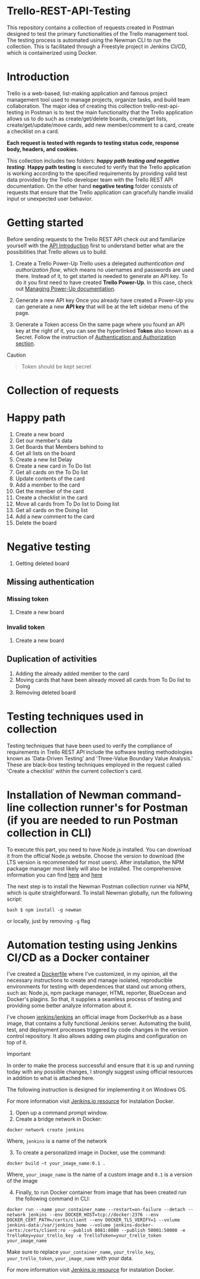 # Trello-REST-API-Testing
This repository contains a collection of requests created in Postman designed to test the primary functionalities of the Trello management tool. The testing process is automated using the Newman CLI to run the collection. This is facilitated through a Freestyle project in Jenkins CI/CD, which is containerized using Docker.

# Introduction
Trello is a web-based, list-making application and famous project management tool used to manage projects, organize tasks, and build team collaboration. The major idea of creating this collection trello-rest-api-testing in Postman is to test the main functionality that the Trello application allows us to do such as create/get/delete boards, create/get lists, create/get/update/move cards, add new member/comment to a card, create a checklist on a card.

**Each request is tested with regards to testing status code, response body, headers, and cookies.**

This collection includes two folders: ***happy path testing and negative testing***. **Happy path testing** is executed to verify that the Trello application is working according to the specified requirements by providing valid test data provided by the Trello developer team with the Trello REST API documentation. On the other hand **negative testing** folder consists of requests that ensure that the Trello application can gracefully handle invalid input or unexpected user behavior.

# Getting started
Before sending requests to the Trello REST API check out and familiarize yourself with the [API Introduction](https://developer.atlassian.com/cloud/trello/guides/rest-api/api-introduction/) first to understand better what are the possibilities that Trello allows us to build.
1. Create a Trello Power-Up
Trello uses a delegated _authentication and authorization flow_, which means no usernames and passwords are used there. Instead of it, to get started is needed to generate an API key. To do it you first need to have created **Trello Power-Up**. In this case, check out [Managing Power-Up documentation](https://developer.atlassian.com/cloud/trello/guides/power-ups/managing-power-ups/#adding-a-new-custom-power-up).

2. Generate a new API key
Once you already have created a Power-Up you can generate a new **API key** that will be at the left sidebar menu of the page.

3. Generate a Token access
On the same page where you found an API key at the right of it, you can see the hyperlinked **Token** also known as a Secret. Follow the instruction of [Authentication and Authorization section](https://developer.atlassian.com/cloud/trello/guides/rest-api/api-introduction/#authentication-and-authorization).
> [!CAUTION]
> > Token should be kept secret

# Collection of requests
# Happy path
1. Create a new board
2. Get our member's data
3. Get Boards that Members behind to
4. Get all lists on the board
5. Create a new list Delay
6. Create a new card in To Do list
7. Get all cards on the To Do list
8. Update contents of the card
9. Add a member to the card
10. Get the member of the card
11. Create a checklist in the card
12. Move all cards from To Do list to Doing list
13. Get all cards on the Doing list
14. Add a new comment to the card
15. Delete the board

# Negative testing
1. Getting deleted board

## Missing authentication
### Missing token
1. Create a new board

### Invalid token
1. Create a new board

## Duplication of activities
1. Adding the already added member to the card
2. Moving cards that have been already moved all cards from To Do list to Doing
3. Removing deleted board

# Testing techniques used in collection
Testing techniques that have been used to verify the compliance of requirements in Trello REST API include the software testing methodologies known as 'Data-Driven Testing' and 'Three-Value Boundary Value Analysis.' These are black-box testing techniques employed in the request called 'Create a checklist' within the current collection's card.

# Installation of Newman command-line collection runner's for Postman (if you are needed to run Postman collection in CLI)
To execute this part, you need to have Node.js installed. You can download it from the official Node.js website. Choose the version to download (the LTS version is recommended for most users). After installation, the NPM package manager most likely will also be installed.
The comprehensive information you can find [here](https://www.npmjs.com/package/newman) and [here](https://github.com/postmanlabs/newman)

The next step is to install the Newman Postman collection runner via NPM, which is quite straightforward. To install Newman globally, run the following script:
```
bash $ npm install -g newman
```
or locally, just by removing `-g` flag

# Automation testing using Jenkins CI/CD as a Docker container
I've created a [Dockerfile](Dockerfile) where I've customized, in my opinion, all the necessary instructions to create and manage isolated, reproducible environments for testing with dependences that stand out among others, such as: Node.js, npm package manager, HTML reporter, BlueOcean and Docker's plagins. So that, it supplies a seamless process of testing and providing some better analyze information about it.

I've chosen [jenkins/jenkins](https://hub.docker.com/r/jenkins/jenkins) an official image from DockerHub as a base image, that contains a fully functional Jenkins server. Automating the build, test, and deployment processes triggered by code changes in the version control repository. It also allows adding own plugins and configuration on top of it.

> [!IMPORTANT]
> In order to make the process successful and ensure that it is up and running today with any possible changes, I strongly suggest using official resources in addition to what is attached here.
>
> The following instruction is designed for implementing it on Windows OS.
>
> For more information visit [Jenkins.io resource](https://www.jenkins.io/doc/book/installing/docker/) for instalation Docker. 
1. Open up a command prompt window.
1. Create a bridge network in Docker:
```
docker network create jenkins
```
Where, ```jenkins``` is a name of the network

3. To create a personalized image in Docker, use the command:
```
docker build –t your_image_name:0.1 .
```
Where, `your_image_name` is the name of a custom image and `0.1` is a version of the image

4. Finally, to run Docker container from image that has been created run the following command in CLI:
```
docker run --name your_container_name --restart=on-failure --detach --network jenkins --env DOCKER_HOST=tcp://docker:2376 --env DOCKER_CERT_PATH=/certs/client --env DOCKER_TLS_VERIFY=1 --volume jenkins-data:/var/jenkins_home --volume jenkins-docker-certs:/certs/client:ro --publish 8081:8080 --publish 50001:50000 -e TrelloKey=your_trello_key -e TrelloToken=your_trello_token your_image_name
```
Make sure to replace ```your_container_name```, ```your_trello_key```, ```your_trello_token```, ```your_image_name``` with your data.

For more information visit [Jenkins.io resource](https://www.jenkins.io/doc/book/installing/docker/) for instalation Docker. 


